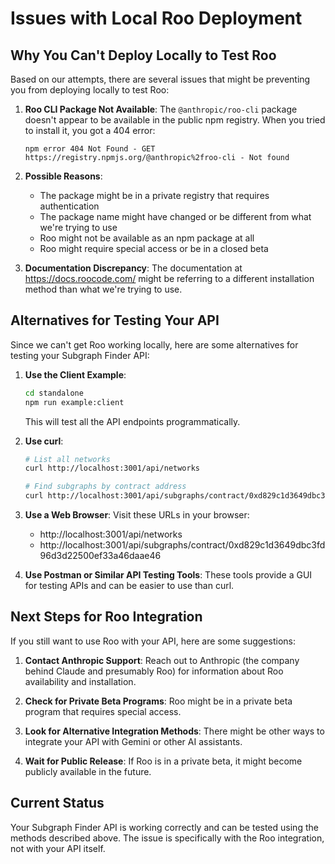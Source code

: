 # Issues with Local Roo Deployment

## Why You Can't Deploy Locally to Test Roo

Based on our attempts, there are several issues that might be preventing you from deploying locally to test Roo:

1. **Roo CLI Package Not Available**: 
   The `@anthropic/roo-cli` package doesn't appear to be available in the public npm registry. When you tried to install it, you got a 404 error:
   ```
   npm error 404 Not Found - GET https://registry.npmjs.org/@anthropic%2froo-cli - Not found
   ```

2. **Possible Reasons**:
   - The package might be in a private registry that requires authentication
   - The package name might have changed or be different from what we're trying to use
   - Roo might not be available as an npm package at all
   - Roo might require special access or be in a closed beta

3. **Documentation Discrepancy**:
   The documentation at https://docs.roocode.com/ might be referring to a different installation method than what we're trying to use.

## Alternatives for Testing Your API

Since we can't get Roo working locally, here are some alternatives for testing your Subgraph Finder API:

1. **Use the Client Example**:
   ```bash
   cd standalone
   npm run example:client
   ```
   This will test all the API endpoints programmatically.

2. **Use curl**:
   ```bash
   # List all networks
   curl http://localhost:3001/api/networks
   
   # Find subgraphs by contract address
   curl http://localhost:3001/api/subgraphs/contract/0xd829c1d3649dbc3fd96d3d22500ef33a46daae46
   ```

3. **Use a Web Browser**:
   Visit these URLs in your browser:
   - http://localhost:3001/api/networks
   - http://localhost:3001/api/subgraphs/contract/0xd829c1d3649dbc3fd96d3d22500ef33a46daae46

4. **Use Postman or Similar API Testing Tools**:
   These tools provide a GUI for testing APIs and can be easier to use than curl.

## Next Steps for Roo Integration

If you still want to use Roo with your API, here are some suggestions:

1. **Contact Anthropic Support**:
   Reach out to Anthropic (the company behind Claude and presumably Roo) for information about Roo availability and installation.

2. **Check for Private Beta Programs**:
   Roo might be in a private beta program that requires special access.

3. **Look for Alternative Integration Methods**:
   There might be other ways to integrate your API with Gemini or other AI assistants.

4. **Wait for Public Release**:
   If Roo is in a private beta, it might become publicly available in the future.

## Current Status

Your Subgraph Finder API is working correctly and can be tested using the methods described above. The issue is specifically with the Roo integration, not with your API itself.
